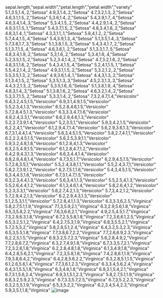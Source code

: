 sepal.length,"sepal.width","petal.length","petal.width","variety"
5.1,3.5,1.4,.2,"Setosa"
4.9,3,1.4,.2,"Setosa"
4.7,3.2,1.3,.2,"Setosa"
4.6,3.1,1.5,.2,"Setosa"
5,3.6,1.4,.2,"Setosa"
5.4,3.9,1.7,.4,"Setosa"
4.6,3.4,1.4,.3,"Setosa"
5,3.4,1.5,.2,"Setosa"
4.4,2.9,1.4,.2,"Setosa"
4.9,3.1,1.5,.1,"Setosa"
5.4,3.7,1.5,.2,"Setosa"
4.8,3.4,1.6,.2,"Setosa"
4.8,3,1.4,.1,"Setosa"
4.3,3,1.1,.1,"Setosa"
5.8,4,1.2,.2,"Setosa"
5.7,4.4,1.5,.4,"Setosa"
5.4,3.9,1.3,.4,"Setosa"
5.1,3.5,1.4,.3,"Setosa"
5.7,3.8,1.7,.3,"Setosa"
5.1,3.8,1.5,.3,"Setosa"
5.4,3.4,1.7,.2,"Setosa"
5.1,3.7,1.5,.4,"Setosa"
4.6,3.6,1,.2,"Setosa"
5.1,3.3,1.7,.5,"Setosa"
4.8,3.4,1.9,.2,"Setosa"
5,3,1.6,.2,"Setosa"
5,3.4,1.6,.4,"Setosa"
5.2,3.5,1.5,.2,"Setosa"
5.2,3.4,1.4,.2,"Setosa"
4.7,3.2,1.6,.2,"Setosa"
4.8,3.1,1.6,.2,"Setosa"
5.4,3.4,1.5,.4,"Setosa"
5.2,4.1,1.5,.1,"Setosa"
5.5,4.2,1.4,.2,"Setosa"
4.9,3.1,1.5,.2,"Setosa"
5,3.2,1.2,.2,"Setosa"
5.5,3.5,1.3,.2,"Setosa"
4.9,3.6,1.4,.1,"Setosa"
4.4,3,1.3,.2,"Setosa"
5.1,3.4,1.5,.2,"Setosa"
5,3.5,1.3,.3,"Setosa"
4.5,2.3,1.3,.3,"Setosa"
4.4,3.2,1.3,.2,"Setosa"
5,3.5,1.6,.6,"Setosa"
5.1,3.8,1.9,.4,"Setosa"
4.8,3,1.4,.3,"Setosa"
5.1,3.8,1.6,.2,"Setosa"
4.6,3.2,1.4,.2,"Setosa"
5.3,3.7,1.5,.2,"Setosa"
5,3.3,1.4,.2,"Setosa"
7,3.2,4.7,1.4,"Versicolor"
6.4,3.2,4.5,1.5,"Versicolor"
6.9,3.1,4.9,1.5,"Versicolor"
5.5,2.3,4,1.3,"Versicolor"
6.5,2.8,4.6,1.5,"Versicolor"
5.7,2.8,4.5,1.3,"Versicolor"
6.3,3.3,4.7,1.6,"Versicolor"
4.9,2.4,3.3,1,"Versicolor"
6.6,2.9,4.6,1.3,"Versicolor"
5.2,2.7,3.9,1.4,"Versicolor"
5,2,3.5,1,"Versicolor"
5.9,3,4.2,1.5,"Versicolor"
6,2.2,4,1,"Versicolor"
6.1,2.9,4.7,1.4,"Versicolor"
5.6,2.9,3.6,1.3,"Versicolor"
6.7,3.1,4.4,1.4,"Versicolor"
5.6,3,4.5,1.5,"Versicolor"
5.8,2.7,4.1,1,"Versicolor"
6.2,2.2,4.5,1.5,"Versicolor"
5.6,2.5,3.9,1.1,"Versicolor"
5.9,3.2,4.8,1.8,"Versicolor"
6.1,2.8,4,1.3,"Versicolor"
6.3,2.5,4.9,1.5,"Versicolor"
6.1,2.8,4.7,1.2,"Versicolor"
6.4,2.9,4.3,1.3,"Versicolor"
6.6,3,4.4,1.4,"Versicolor"
6.8,2.8,4.8,1.4,"Versicolor"
6.7,3,5,1.7,"Versicolor"
6,2.9,4.5,1.5,"Versicolor"
5.7,2.6,3.5,1,"Versicolor"
5.5,2.4,3.8,1.1,"Versicolor"
5.5,2.4,3.7,1,"Versicolor"
5.8,2.7,3.9,1.2,"Versicolor"
6,2.7,5.1,1.6,"Versicolor"
5.4,3,4.5,1.5,"Versicolor"
6,3.4,4.5,1.6,"Versicolor"
6.7,3.1,4.7,1.5,"Versicolor"
6.3,2.3,4.4,1.3,"Versicolor"
5.6,3,4.1,1.3,"Versicolor"
5.5,2.5,4,1.3,"Versicolor"
5.5,2.6,4.4,1.2,"Versicolor"
6.1,3,4.6,1.4,"Versicolor"
5.8,2.6,4,1.2,"Versicolor"
5,2.3,3.3,1,"Versicolor"
5.6,2.7,4.2,1.3,"Versicolor"
5.7,3,4.2,1.2,"Versicolor"
5.7,2.9,4.2,1.3,"Versicolor"
6.2,2.9,4.3,1.3,"Versicolor"
5.1,2.5,3,1.1,"Versicolor"
5.7,2.8,4.1,1.3,"Versicolor"
6.3,3.3,6,2.5,"Virginica"
5.8,2.7,5.1,1.9,"Virginica"
7.1,3,5.9,2.1,"Virginica"
6.3,2.9,5.6,1.8,"Virginica"
6.5,3,5.8,2.2,"Virginica"
7.6,3,6.6,2.1,"Virginica"
4.9,2.5,4.5,1.7,"Virginica"
7.3,2.9,6.3,1.8,"Virginica"
6.7,2.5,5.8,1.8,"Virginica"
7.2,3.6,6.1,2.5,"Virginica"
6.5,3.2,5.1,2,"Virginica"
6.4,2.7,5.3,1.9,"Virginica"
6.8,3,5.5,2.1,"Virginica"
5.7,2.5,5,2,"Virginica"
5.8,2.8,5.1,2.4,"Virginica"
6.4,3.2,5.3,2.3,"Virginica"
6.5,3,5.5,1.8,"Virginica"
7.7,3.8,6.7,2.2,"Virginica"
7.7,2.6,6.9,2.3,"Virginica"
6,2.2,5,1.5,"Virginica"
6.9,3.2,5.7,2.3,"Virginica"
5.6,2.8,4.9,2,"Virginica"
7.7,2.8,6.7,2,"Virginica"
6.3,2.7,4.9,1.8,"Virginica"
6.7,3.3,5.7,2.1,"Virginica"
7.2,3.2,6,1.8,"Virginica"
6.2,2.8,4.8,1.8,"Virginica"
6.1,3,4.9,1.8,"Virginica"
6.4,2.8,5.6,2.1,"Virginica"
7.2,3,5.8,1.6,"Virginica"
7.4,2.8,6.1,1.9,"Virginica"
7.9,3.8,6.4,2,"Virginica"
6.4,2.8,5.6,2.2,"Virginica"
6.3,2.8,5.1,1.5,"Virginica"
6.1,2.6,5.6,1.4,"Virginica"
7.7,3,6.1,2.3,"Virginica"
6.3,3.4,5.6,2.4,"Virginica"
6.4,3.1,5.5,1.8,"Virginica"
6,3,4.8,1.8,"Virginica"
6.9,3.1,5.4,2.1,"Virginica"
6.7,3.1,5.6,2.4,"Virginica"
6.9,3.1,5.1,2.3,"Virginica"
5.8,2.7,5.1,1.9,"Virginica"
6.8,3.2,5.9,2.3,"Virginica"
6.7,3.3,5.7,2.5,"Virginica"
6.7,3,5.2,2.3,"Virginica"
6.3,2.5,5,1.9,"Virginica"
6.5,3,5.2,2,"Virginica"
6.2,3.4,5.4,2.3,"Virginica"
5.9,3,5.1,1.8,"Virginica"
![image](https://github.com/user-attachments/assets/192b12ab-5871-48fb-905a-cfc2d044671f)
